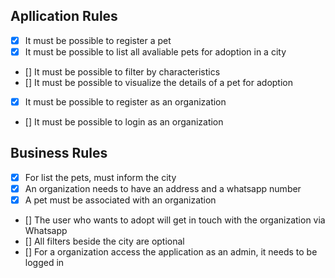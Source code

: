 ## Apllication Rules

- [x] It must be possible to register a pet
- [x] It must be possible to list all avaliable pets for adoption in a city
- [] It must be possible to filter by characteristics
- [] It must be possible to visualize the details of a pet for adoption
- [x] It must be possible to register as an organization
- [] It must be possible to login as an organization

## Business Rules

- [x] For list the pets, must inform the city
- [x] An organization needs to have an address and a whatsapp number
- [x] A pet must be associated with an organization
- [] The user who wants to adopt will get in touch with the organization via Whatsapp
- [] All filters beside the city are optional
- [] For a organization access the application as an admin, it needs to be logged in
